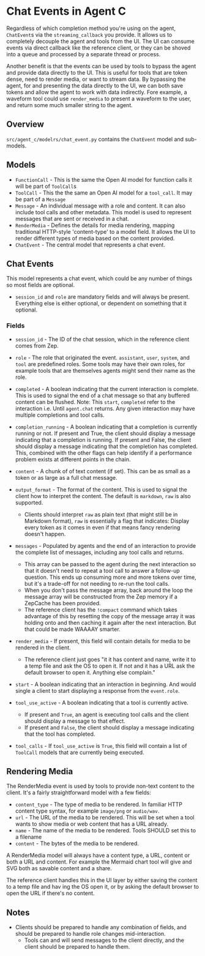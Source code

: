 # Chat Events in Agent C

Regardless of which completion method you're using on the agent, `ChatEvent`s via the `streaming_callback` you provide. It allows us to completely decouple the agent and tools from the UI.  The UI can consume events via direct callback like the reference client, or they can be shoved into a queue and processed by a separate thread or process.

Another benefit is that the events can be used by tools to bypass the agent and provide data directly to the UI.  This is useful for tools that are token dense, need to render media, or want to stream data.  By bypassing the agent, for and presenting the data directly to the UI, we can both save tokens and allow the  agent to work with data indirectly. Fore example, a waveform tool could use `render_media` to present a waveform to the user, and return some much smaller string to the agent.


## Overview

`src/agent_c/modelrs/chat_event.py` contains the `ChatEvent` model and sub-models.

## Models

- `FunctionCall` - This is the same the Open AI model for function calls it will be part of `ToolCall`s 
- `ToolCall` - This the the same an Open AI model for a `tool_call`. It may be part of a `Message`
- `Message` - An individual message with a role and content. It can also include tool calls and other metadata. This model is used to represent messages that are sent or received in a chat.
- `RenderMedia` - Defines the details for media rendering, mapping traditional HTTP-style 'content-type' to a model field. It allows the UI to render different types of media based on the content provided.
- `ChatEvent` - The central model that represents a chat event.


## Chat Events
This model represents a chat event, which could be any number of things so most fields are optional.

- `session_id` and `role` are mandatory fields and will always be present. Everything else is either optional, or dependent on something that it optional.

### Fields
- `session_id` - The ID of the chat session, which in the reference client comes from Zep.
- `role` - The role that originated the event. `assistant`, `user`, `system`, and `tool` are predefined roles. Some tools may have their own roles, for example tools that are themselves agents might send their name as the role.
- `completed` - A boolean indicating that the current interaction is complete. This is used to signal the end of a chat message so that any buffered content can be flushed. Note: This `start`, `completed` refer to the interaction i.e. Until `agent.chat` returns.  Any given interaction may have multiple completions and tool calls.
- `completion_running` - A boolean indicating that a completion is currently running or not. If present and True, the client should display a message indicating that a completion is running. If present and False, the client should display a message indicating that the completion has completed. This, combined with the other flags can help identify if a performance problem exists at different points in the chain.
- `content` - A chunk of of text content (if set).  This can be as small as a token or as large as a full chat message.
- `output_format` - The format of the content.  This is used to signal the client how to interpret the content. The default is `markdown`, `raw` is also supported.
    - Clients should interpret `raw` as plain text (that might still be in Markdown format), `raw` is essentially a flag that indicates: Display every token as it comes in even if that means fancy rendering doesn't happen.
- `messages` - Populated by agents and the end of an interaction to provide the complete list of messages, including any tool calls and returns.
    - This array can be passed to the agent during the next interaction so that it doesn't need to repeat a tool call to answer a follow-up question.  This ends up consuming more and more tokens over time, but it's a trade-off for not needing to re-run the tool calls.
    - When you don't pass the message array, back around the loop the message array will be constructed from the Zep memory if a ZepCache has been provided.
    - The reference client has the `!compact` command which takes advantage of this by resetting the copy of the message array it was holding onto and then caching it again after the next interaction.  But that could be made WAAAAY smarter.
- `render_media` - If present, this field will contain details for media to be rendered in the client.
    - The reference client just goes "it it has content and name, write it to a temp file and ask the OS to open it. If not and it has a URL ask the default browser to open it. Anything else complain."
- `start` - A boolean indicating that an interaction in beginning. And would single a client to start displaying a response from the `event.role`.

- `tool_use_active` - A boolean indicating that a tool is currently active.
    - If present and `True`, an agent is executing tool calls and the client should display a message to that effect.
    - If present and `False`, the client should display a message indicating that the tool has completed.
- `tool_calls` - If `tool_use_active` is `True`, this field will contain a list of `ToolCall` models that are currently being executed.

## Rendering Media
The RenderMedia event is used by tools to provide non-text content to the client. It's a fairly straightforward model with a few fields:

- `content_type` - The type of media to be rendered. In familiar HTTP content type syntax, for example `image/png` or `audio/wav`.
- `url` - The URL of the media to be rendered. This will be set when a tool wants to show media or web content that has a URL already.
- `name` - The name of the media to be rendered.  Tools SHOULD set this to a filename
- `content` - The bytes of the media to be rendered. 

A RenderMedia model will always have a content type, a URL, content or both a URL and content.  For example the Mermaid chart tool will give and SVG both as savable content and a share.

The reference client handles this in the UI layer by either saving the content to a temp file and hav ing the OS open it,
or by asking the default browser to open the URL if there's no content.

## Notes

- Clients should be prepared to handle any combination of fields, and should be prepared to handle role changes mid-interaction.
  - Tools can and will send messages to the client directly, and the client should be prepared to handle them.
  